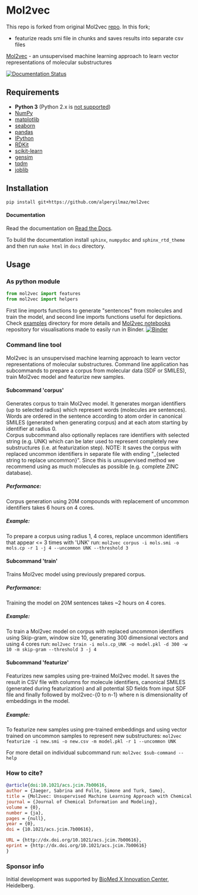 # Mol2vec

This repo is forked from original Mol2vec [repo](https://github.com/samoturk/mol2vec). In this fork;

* featurize reads smi file in chunks and saves results into separate csv files

[Mol2vec](http://pubs.acs.org/doi/10.1021/acs.jcim.7b00616) - an unsupervised machine learning approach to learn vector representations of molecular substructures

[![Documentation Status](https://readthedocs.org/projects/mol2vec/badge/?version=latest)](http://mol2vec.readthedocs.org/en/latest/)

## Requirements
* **Python 3** (Python 2.x is [not supported](http://www.python3statement.org/))
* [NumPy](http://www.numpy.org/)
* [matplotlib](https://matplotlib.org/)
* [seaborn](https://seaborn.pydata.org/)
* [pandas](http://pandas.pydata.org/)
* [IPython](https://ipython.org/)
* [RDKit](http://www.rdkit.org/docs/Install.html)
* [scikit-learn](http://scikit-learn.org/stable/)
* [gensim](https://radimrehurek.com/gensim/)
* [tqdm](https://pypi.python.org/pypi/tqdm)
* [joblib](https://pythonhosted.org/joblib/)

## Installation
`pip install git+https://github.com/alperyilmaz/mol2vec`

#### Documentation
Read the documentation on [Read the Docs](http://mol2vec.readthedocs.io/en/latest/).

To build the documentation install `sphinx`, `numpydoc` and `sphinx_rtd_theme` and then run `make html` in `docs` directory.

## Usage
### As python module
```python
from mol2vec import features
from mol2vec import helpers
```
First line imports functions to generate "sentences" from molecules and train the model, and second line imports functions useful for depictions. 
Check [examples](https://github.com/samoturk/mol2vec/examples) directory for more details and [Mol2vec notebooks](https://github.com/samoturk/mol2vec_notebooks) 
repository for visualisations made to easily run in Binder. [![Binder](https://mybinder.org/badge.svg)](https://mybinder.org/v2/gh/samoturk/mol2vec_notebooks/master?filepath=Notebooks%2FExploring_Mol2vec_vectors.ipynb)

### Command line tool
Mol2vec is an unsupervised machine learning approach to learn vector representations of molecular substructures.
Command line application has subcommands to prepare a corpus from molecular data (SDF or SMILES), train Mol2vec model
and featurize new samples.

#### Subcommand 'corpus'

Generates corpus to train Mol2vec model. It generates morgan identifiers (up to selected radius) which represent words (molecules are sentences). Words are ordered in the sentence according to atom order in canonical SMILES (generated when generating corpus) and at each atom starting by identifier at radius 0.  
    Corpus subcommand also optionally replaces rare identifiers with selected string (e.g. UNK) which can be later used to represent completely new substructures (i.e. at featurization step). NOTE: It saves the corpus with replaced uncommon identifiers in separate file with ending "_{selected string to replace uncommon}". Since this is unsupervised method we recommend using as much molecules as possible (e.g. complete ZINC database).

##### Performance:  
Corpus generation using 20M compounds with replacement of uncommon identifiers takes 6 hours on 4 cores.  

##### Example:  
To prepare a corpus using radius 1, 4 cores, replace uncommon identifiers that appear <= 3 times with 'UNK' run:
        `mol2vec corpus -i mols.smi -o mols.cp -r 1 -j 4 --uncommon UNK --threshold 3`
          

#### Subcommand 'train'

Trains Mol2vec model using previously prepared corpus.
    
##### Performance:
Training the model on 20M sentences takes ~2 hours on 4 cores.
    
##### Example:
To train a Mol2vec model on corpus with replaced uncommon identifiers using Skip-gram, window size 10, generating 300 dimensional vectors and using 4 cores run:
        `mol2vec train -i mols.cp_UNK -o model.pkl -d 300 -w 10 -m skip-gram --threshold 3 -j 4`
    
    
#### Subcommand 'featurize'

Featurizes new samples using pre-trained Mol2vec model. It saves the result in CSV file with columns for molecule identifiers, canonical SMILES (generated during featurization) and all potential SD fields from input SDF file and finally followed by mol2vec-{0 to n-1} where n is dimensionality of embeddings in the model.  
    
##### Example:
To featurize new samples using pre-trained embeddings and using vector trained on uncommon samples to represent new substructures:
        `mol2vec featurize -i new.smi -o new.csv -m model.pkl -r 1 --uncommon UNK`


For more detail on individual subcommand run:
    `mol2vec $sub-command --help`

### How to cite?
```bib
@article{doi:10.1021/acs.jcim.7b00616,
author = {Jaeger, Sabrina and Fulle, Simone and Turk, Samo},
title = {Mol2vec: Unsupervised Machine Learning Approach with Chemical Intuition},
journal = {Journal of Chemical Information and Modeling},
volume = {0},
number = {ja},
pages = {null},
year = {0},
doi = {10.1021/acs.jcim.7b00616},

URL = {http://dx.doi.org/10.1021/acs.jcim.7b00616},
eprint = {http://dx.doi.org/10.1021/acs.jcim.7b00616}
}
```

### Sponsor info
Initial development was supported by [BioMed X Innovation Center](https://bio.mx), Heidelberg.
